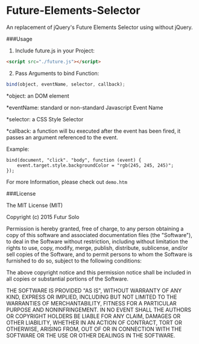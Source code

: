 # Future-Elements-Selector
An replacement of jQuery's Future Elements Selector using without jQuery.

###Usage
 1. Include future.js in your Project:
  ```html
  <script src="./future.js"></script>
  ```
 2. Pass Arguments to bind Function:
  ```Javascript
  bind(object, eventName, selector, callback);
  ```

  \*object: an DOM element

  \*eventName: standard or non-standard Javascript Event Name

  \*selector: a CSS Style Selector

  \*callback: a function will bu executed after the event has been fired, it passes an argument referenced to the event.

  Example:
  ```
  bind(document, "click". "body", function (event) {
      event.target.style.backgroundColor = "rgb(245, 245, 245)";
  });
  ```

For more Information, please check out `demo.htm`

###License

The MIT License (MIT)

Copyright (c) 2015 Futur Solo

Permission is hereby granted, free of charge, to any person obtaining a copy
of this software and associated documentation files (the "Software"), to deal
in the Software without restriction, including without limitation the rights
to use, copy, modify, merge, publish, distribute, sublicense, and/or sell
copies of the Software, and to permit persons to whom the Software is
furnished to do so, subject to the following conditions:

The above copyright notice and this permission notice shall be included in all
copies or substantial portions of the Software.

THE SOFTWARE IS PROVIDED "AS IS", WITHOUT WARRANTY OF ANY KIND, EXPRESS OR
IMPLIED, INCLUDING BUT NOT LIMITED TO THE WARRANTIES OF MERCHANTABILITY,
FITNESS FOR A PARTICULAR PURPOSE AND NONINFRINGEMENT. IN NO EVENT SHALL THE
AUTHORS OR COPYRIGHT HOLDERS BE LIABLE FOR ANY CLAIM, DAMAGES OR OTHER
LIABILITY, WHETHER IN AN ACTION OF CONTRACT, TORT OR OTHERWISE, ARISING FROM,
OUT OF OR IN CONNECTION WITH THE SOFTWARE OR THE USE OR OTHER DEALINGS IN THE
SOFTWARE.
